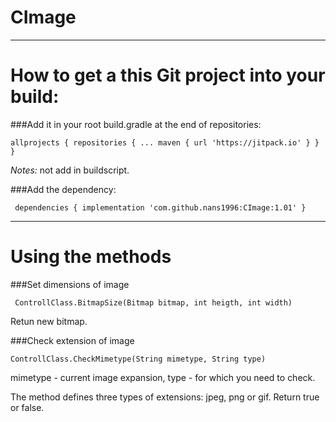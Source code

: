 # CImage

***
How to get a this Git project into your build:
===
###Add it in your root build.gradle at the end of repositories:

`allprojects {
		repositories {
			...
			maven { url 'https://jitpack.io' }
		}
	}`
  
  _Notes:_ not add in buildscript.
  
  ###Add the dependency:
  
 ` dependencies {
	        implementation 'com.github.nans1996:CImage:1.01'
	}`
  ***
  Using the methods
  ====
  ###Set dimensions of image
  
` ControllClass.BitmapSize(Bitmap bitmap, int heigth, int width)`
  
  Retun new bitmap.
  
  ###Check extension of image
  
  `ControllClass.CheckMimetype(String mimetype, String type)`
  
  mimetype - current image expansion, type - for which you need to check.
  
  The method defines three types of extensions: jpeg, png or gif. Return true or false.
